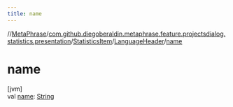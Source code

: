 ```yaml
---
title: name
---
```

//[MetaPhrase](../../../../index.html)/[com.github.diegoberaldin.metaphrase.feature.projectsdialog.statistics.presentation](../../index.html)/[StatisticsItem](../index.html)/[LanguageHeader](index.html)/[name](name.html)



# name



[jvm]\
val [name](name.html): [String](https://kotlinlang.org/api/latest/jvm/stdlib/kotlin/-string/index.html)




